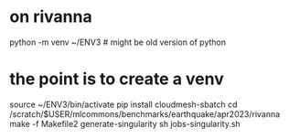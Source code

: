 # on rivanna
python -m venv ~/ENV3 # might be old version of python
# the point is to create a venv
source ~/ENV3/bin/activate
pip install cloudmesh-sbatch
cd /scratch/$USER/mlcommons/benchmarks/earthquake/apr2023/rivanna
make -f Makefile2 generate-singularity
sh jobs-singularity.sh 

